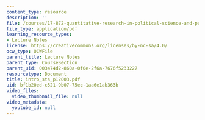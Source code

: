 ```yaml
---
content_type: resource
description: ''
file: /courses/17-872-quantitative-research-in-political-science-and-public-policy-spring-2004/bf1b20edc5219b0775ec1aa6e1ab363b_intro_sts_p12003.pdf
file_type: application/pdf
learning_resource_types:
- Lecture Notes
license: https://creativecommons.org/licenses/by-nc-sa/4.0/
ocw_type: OCWFile
parent_title: Lecture Notes
parent_type: CourseSection
parent_uid: 003474d2-860a-0f0e-2f6a-7676f5233227
resourcetype: Document
title: intro_sts_p12003.pdf
uid: bf1b20ed-c521-9b07-75ec-1aa6e1ab363b
video_files:
  video_thumbnail_file: null
video_metadata:
  youtube_id: null
---
```

